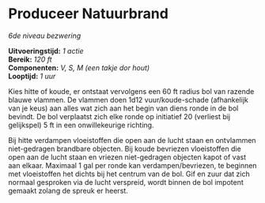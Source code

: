# Produceer Natuurbrand

_6de niveau_
_bezwering_

**Uitvoeringstijd:**
_1 actie_  
**Bereik:**
_120 ft_  
**Componenten:**
_V, S, M (een takje dor hout)_  
**Looptijd:**
_1 uur_

Kies hitte of koude, er ontstaat vervolgens een 60 ft radius bol van razende blauwe vlammen.
De vlammen doen 1d12 vuur/koude-schade (afhankelijk van je keus) aan alles wat zich aan het begin van diens ronde in de bol bevindt.
De bol verplaatst zich elke ronde op initiatief 20 (verliest bij gelijkspel) 5 ft in een onwillekeurige richting.

Bij hitte verdampen vloeistoffen die open aan de lucht staan en ontvlammen niet-gedragen brandbare objecten.
Bij koude bevriezen vloeistoffen die open aan de lucht staan en vriezen niet-gedragen objecten kapot of vast aan elkaar.
Maximaal 1 gal per ronde kan verdampen/bevriezen, te beginnen met vloeistoffen het dichts bij het centrum van de bol.
Gif en zuur dat zich normaal gesproken via de lucht verspreid, wordt binnen de bol impotent gemaakt zolang de spreuk er heerst.

